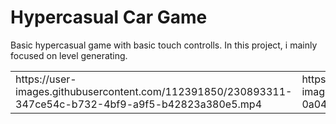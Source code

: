 # Hypercasual Car Game
 
Basic hypercasual game with basic touch controlls. In this project, i mainly focused on level generating.



<table>
<tr>
<td>https://user-images.githubusercontent.com/112391850/230893311-347ce54c-b732-4bf9-a9f5-b42823a380e5.mp4</td>
<td>https://user-images.githubusercontent.com/112391850/230893996-0a048089-a96e-4415-851d-0eb3805cae2f.mp4</td>
</tr>
</table>
